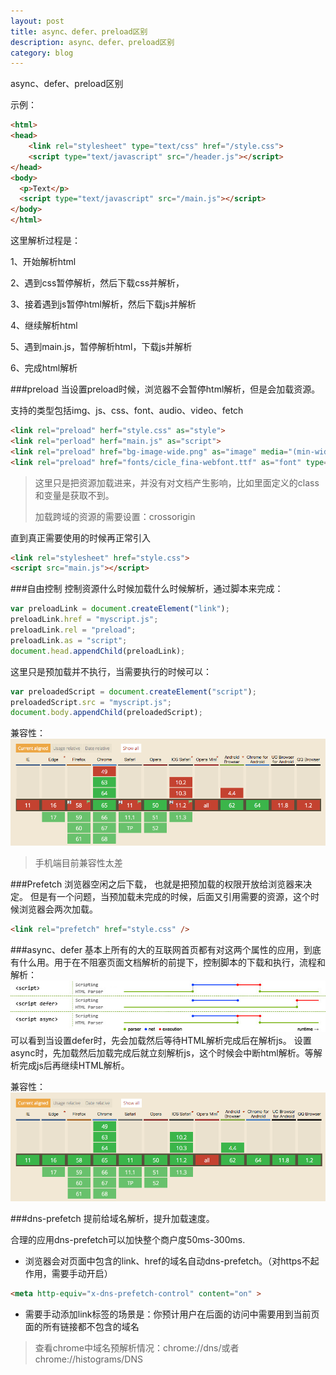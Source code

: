 ```yaml
---
layout: post
title: async、defer、preload区别
description: async、defer、preload区别
category: blog
---
```



async、defer、preload区别

示例：

~~~html
<html>
<head>
    <link rel="stylesheet" type="text/css" href="/style.css">
    <script type="text/javascript" src="/header.js"></script>
</head>
<body>
  <p>Text</p>
  <script type="text/javascript" src="/main.js"></script>
</body>
</html>
~~~

这里解析过程是：

1、开始解析html

2、遇到css暂停解析，然后下载css并解析，

3、接着遇到js暂停html解析，然后下载js并解析

4、继续解析html

5、遇到main.js，暂停解析html，下载js并解析

6、完成html解析


###preload
当设置preload时候，浏览器不会暂停html解析，但是会加载资源。

支持的类型包括img、js、css、font、audio、video、fetch

~~~html
<link rel="preload" herf="style.css" as="style">
<link rel="perload" herf="main.js" as="script">
<link rel="preload" href="bg-image-wide.png" as="image" media="(min-width: 601px)">
<link rel="preload" href="fonts/cicle_fina-webfont.ttf" as="font" type="font/ttf" crossorigin="anonymous">
~~~
> 这里只是把资源加载进来，并没有对文档产生影响，比如里面定义的class和变量是获取不到。
> 
> 加载跨域的资源的需要设置：crossorigin


直到真正需要使用的时候再正常引入

~~~html
<link rel="stylesheet" href="style.css">
<script src="main.js"></script>
~~~

###自由控制
控制资源什么时候加载什么时候解析，通过脚本来完成：

~~~javascript
var preloadLink = document.createElement("link");
preloadLink.href = "myscript.js";
preloadLink.rel = "preload";
preloadLink.as = "script";
document.head.appendChild(preloadLink);
~~~
这里只是预加载并不执行，当需要执行的时候可以：

~~~javascript
var preloadedScript = document.createElement("script");
preloadedScript.src = "myscript.js";
document.body.appendChild(preloadedScript);
~~~


兼容性：
![preload](preload.png)

> 手机端目前兼容性太差


###Prefetch
浏览器空闲之后下载， 也就是把预加载的权限开放给浏览器来决定。
但是有一个问题，当预加载未完成的时候，后面又引用需要的资源，这个时候浏览器会两次加载。

~~~html
<link rel="prefetch" href="style.css" />
~~~


###async、defer
基本上所有的大的互联网首页都有对这两个属性的应用，到底有什么用。用于在不阻塞页面文档解析的前提下，控制脚本的下载和执行，流程和解析：
![](延迟加载js方案.jpg)
可以看到当设置defer时，先会加载然后等待HTML解析完成后在解析js。
设置async时，先加载然后加载完成后就立刻解析js，这个时候会中断html解析。等解析完成js后再继续HTML解析。

兼容性：
![](async.png)

###dns-prefetch
提前给域名解析，提升加载速度。

合理的应用dns-prefetch可以加快整个商户度50ms-300ms.

* 浏览器会对页面中包含的link、href的域名自动dns-prefetch。（对https不起作用，需要手动开启）

~~~html
<meta http-equiv="x-dns-prefetch-control" content="on" >
~~~

* 需要手动添加link标签的场景是：你预计用户在后面的访问中需要用到当前页面的所有链接都不包含的域名

> 查看chrome中域名预解析情况：chrome://dns/或者chrome://histograms/DNS
